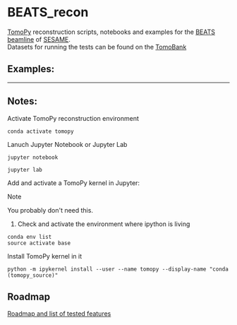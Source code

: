 # BEATS_recon

[TomoPy](https://tomopy.readthedocs.io/en/latest/) reconstruction scripts, notebooks and examples for the [BEATS beamline](https://beats-sesame.eu/) of [SESAME](https://www.sesame.org.jo/). <br />
Datasets for running the tests can be found on the [TomoBank](https://tomobank.readthedocs.io/en/latest/)

## Examples:


---
## Notes:

Activate TomoPy reconstruction environment
```commandline
conda activate tomopy
```

Lanuch Jupyter Notebook or Jupyter Lab
```commandline
jupyter notebook
```

```commandline
jupyter lab
```

Add and activate a TomoPy kernel in Jupyter:
> [!NOTE]  
> You probably don't need this.

1. Check and activate the environment where ipython is living 
```commandline
conda env list
source activate base
```

Install TomoPy kernel in it
```commandline
python -m ipykernel install --user --name tomopy --display-name "conda (tomopy_source)"
```

## Roadmap
[Roadmap and list of tested features](tests/README.md)
